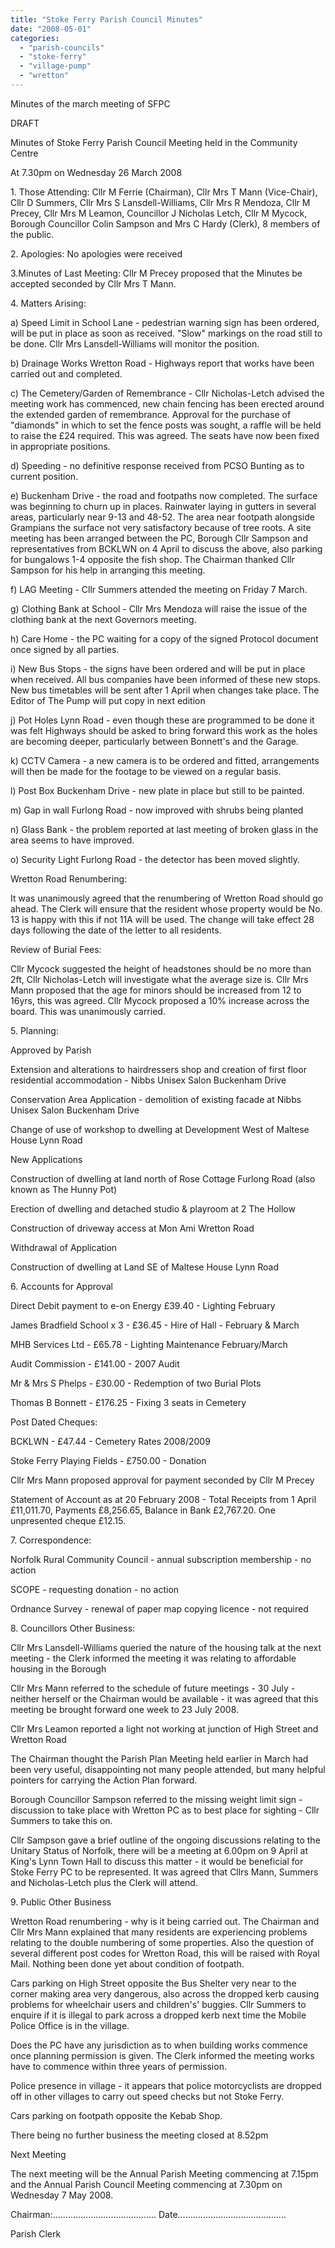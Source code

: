 ```yaml
---
title: "Stoke Ferry Parish Council Minutes"
date: "2008-05-01"
categories: 
  - "parish-councils"
  - "stoke-ferry"
  - "village-pump"
  - "wretton"
---
```


Minutes of the march meeting of SFPC

DRAFT

Minutes of Stoke Ferry Parish Council Meeting held in the Community Centre

At 7.30pm on Wednesday 26 March 2008

1\. Those Attending: Cllr M Ferrie (Chairman), Cllr Mrs T Mann (Vice-Chair), Cllr D Summers, Cllr Mrs S Lansdell-Williams, Cllr Mrs R Mendoza, Cllr M Precey, Cllr Mrs M Leamon, Councillor J Nicholas Letch, Cllr M Mycock, Borough Councillor Colin Sampson and Mrs C Hardy (Clerk), 8 members of the public.

2\. Apologies: No apologies were received

3.Minutes of Last Meeting: Cllr M Precey proposed that the Minutes be accepted seconded by Cllr Mrs T Mann.

4\. Matters Arising:

a) Speed Limit in School Lane - pedestrian warning sign has been ordered, will be put in place as soon as received. "Slow" markings on the road still to be done. Cllr Mrs Lansdell-Williams will monitor the position.

b) Drainage Works Wretton Road - Highways report that works have been carried out and completed.

c) The Cemetery/Garden of Remembrance - Cllr Nicholas-Letch advised the meeting work has commenced, new chain fencing has been erected around the extended garden of remembrance. Approval for the purchase of "diamonds" in which to set the fence posts was sought, a raffle will be held to raise the £24 required. This was agreed. The seats have now been fixed in appropriate positions.

d) Speeding - no definitive response received from PCSO Bunting as to current position.

e) Buckenham Drive - the road and footpaths now completed. The surface was beginning to churn up in places. Rainwater laying in gutters in several areas, particularly near 9-13 and 48-52. The area near footpath alongside Grampians the surface not very satisfactory because of tree roots. A site meeting has been arranged between the PC, Borough Cllr Sampson and representatives from BCKLWN on 4 April to discuss the above, also parking for bungalows 1-4 opposite the fish shop. The Chairman thanked Cllr Sampson for his help in arranging this meeting.

f) LAG Meeting - Cllr Summers attended the meeting on Friday 7 March.

g) Clothing Bank at School - Cllr Mrs Mendoza will raise the issue of the clothing bank at the next Governors meeting.

h) Care Home - the PC waiting for a copy of the signed Protocol document once signed by all parties.

i) New Bus Stops - the signs have been ordered and will be put in place when received. All bus companies have been informed of these new stops. New bus timetables will be sent after 1 April when changes take place. The Editor of The Pump will put copy in next edition

j) Pot Holes Lynn Road - even though these are programmed to be done it was felt Highways should be asked to bring forward this work as the holes are becoming deeper, particularly between Bonnett's and the Garage.

k) CCTV Camera - a new camera is to be ordered and fitted, arrangements will then be made for the footage to be viewed on a regular basis.

l) Post Box Buckenham Drive - new plate in place but still to be painted.

m) Gap in wall Furlong Road - now improved with shrubs being planted

n) Glass Bank - the problem reported at last meeting of broken glass in the area seems to have improved.

o) Security Light Furlong Road - the detector has been moved slightly.

Wretton Road Renumbering:

It was unanimously agreed that the renumbering of Wretton Road should go ahead. The Clerk will ensure that the resident whose property would be No. 13 is happy with this if not 11A will be used. The change will take effect 28 days following the date of the letter to all residents.

Review of Burial Fees:

Cllr Mycock suggested the height of headstones should be no more than 2ft, Cllr Nicholas-Letch will investigate what the average size is. Cllr Mrs Mann proposed that the age for minors should be increased from 12 to 16yrs, this was agreed. Cllr Mycock proposed a 10% increase across the board. This was unanimously carried.

5\. Planning:

Approved by Parish

Extension and alterations to hairdressers shop and creation of first floor residential accommodation - Nibbs Unisex Salon Buckenham Drive

Conservation Area Application - demolition of existing facade at Nibbs Unisex Salon Buckenham Drive

Change of use of workshop to dwelling at Development West of Maltese House Lynn Road

New Applications

Construction of dwelling at land north of Rose Cottage Furlong Road (also known as The Hunny Pot)

Erection of dwelling and detached studio & playroom at 2 The Hollow

Construction of driveway access at Mon Ami Wretton Road

Withdrawal of Application

Construction of dwelling at Land SE of Maltese House Lynn Road

6\. Accounts for Approval

Direct Debit payment to e-on Energy £39.40 - Lighting February

James Bradfield School x 3 - £36.45 - Hire of Hall - February & March

MHB Services Ltd - £65.78 - Lighting Maintenance February/March

Audit Commission - £141.00 - 2007 Audit

Mr & Mrs S Phelps - £30.00 - Redemption of two Burial Plots

Thomas B Bonnett - £176.25 - Fixing 3 seats in Cemetery

Post Dated Cheques:

BCKLWN - £47.44 - Cemetery Rates 2008/2009

Stoke Ferry Playing Fields - £750.00 - Donation

Cllr Mrs Mann proposed approval for payment seconded by Cllr M Precey

Statement of Account as at 20 February 2008 - Total Receipts from 1 April £11,011.70, Payments £8,256.65, Balance in Bank £2,767.20. One unpresented cheque £12.15.

7\. Correspondence:

Norfolk Rural Community Council - annual subscription membership - no action

SCOPE - requesting donation - no action

Ordnance Survey - renewal of paper map copying licence - not required

8\. Councillors Other Business:

Cllr Mrs Lansdell-Williams queried the nature of the housing talk at the next meeting - the Clerk informed the meeting it was relating to affordable housing in the Borough

Cllr Mrs Mann referred to the schedule of future meetings - 30 July - neither herself or the Chairman would be available - it was agreed that this meeting be brought forward one week to 23 July 2008.

Cllr Mrs Leamon reported a light not working at junction of High Street and Wretton Road

The Chairman thought the Parish Plan Meeting held earlier in March had been very useful, disappointing not many people attended, but many helpful pointers for carrying the Action Plan forward.

Borough Councillor Sampson referred to the missing weight limit sign - discussion to take place with Wretton PC as to best place for sighting - Cllr Summers to take this on.

Cllr Sampson gave a brief outline of the ongoing discussions relating to the Unitary Status of Norfolk, there will be a meeting at 6.00pm on 9 April at King's Lynn Town Hall to discuss this matter - it would be beneficial for Stoke Ferry PC to be represented. It was agreed that Cllrs Mann, Summers and Nicholas-Letch plus the Clerk will attend.

9\. Public Other Business

Wretton Road renumbering - why is it being carried out. The Chairman and Cllr Mrs Mann explained that many residents are experiencing problems relating to the double numbering of some properties. Also the question of several different post codes for Wretton Road, this will be raised with Royal Mail. Nothing been done yet about condition of footpath.

Cars parking on High Street opposite the Bus Shelter very near to the corner making area very dangerous, also across the dropped kerb causing problems for wheelchair users and children's' buggies. Cllr Summers to enquire if it is illegal to park across a dropped kerb next time the Mobile Police Office is in the village.

Does the PC have any jurisdiction as to when building works commence once planning permission is given. The Clerk informed the meeting works have to commence within three years of permission.

Police presence in village - it appears that police motorcyclists are dropped off in other villages to carry out speed checks but not Stoke Ferry.

Cars parking on footpath opposite the Kebab Shop.

There being no further business the meeting closed at 8.52pm

Next Meeting

The next meeting will be the Annual Parish Meeting commencing at 7.15pm and the Annual Parish Council Meeting commencing at 7.30pm on Wednesday 7 May 2008.

Chairman:......................................... Date...........................................

Parish Clerk
